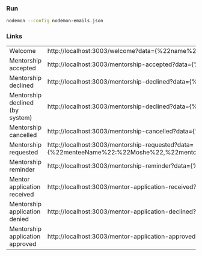 ### Run

```bash
nodemon --config nodemon-emails.json
```

### Links

|||
|--- |--- |
|Welcome|http://localhost:3003/welcome?data={%22name%22:%22Moshe%22}|
|Mentorship accepted|http://localhost:3003/mentorship-accepted?data={%22menteeName%22:%22Moshe%22,%22mentorName%22:%20%22Brent%22,%22contactURL%22:%20%22https%22,%20%22openRequests%22:%208}|
|Mentorship declined|http://localhost:3003/mentorship-declined?data={%22menteeName%22:%22Moshe%22,%22mentorName%22:%22Brent%22,%22reason%22:%22because%22}|
|Mentorship declined (by system)|http://localhost:3003/mentorship-declined?data={%22menteeName%22:%22Moshe%22,%22mentorName%22:%22Brent%22,%22reason%22:%22because%22,%22bySystem%22:true}|
|Mentorship cancelled|http://localhost:3003/mentorship-cancelled?data={%22menteeName%22:%22Moshe%22,%22mentorName%22:%20%22Brent%22,%22reason%22:%20%22I%27ve%20already%20found%20a%20mentor%22}|
|Mentorship requested|http://localhost:3003/mentorship-requested?data={%22menteeName%22:%22Moshe%22,%22mentorName%22:%22Brent%22,%22message%22:%22because%22,%22background%22:%22here%20is%20my%20background%22,%22expectation%22:%22I'm%20expecting%20for%20the%20best!%22}|
|Mentorship reminder|http://localhost:3003/mentorship-reminder?data={%22menteeName%22:%22Moshe%22,%22mentorName%22:%22Brent%22,%22message%22:%22because%22}|
|Mentor application received|http://localhost:3003/mentor-application-received?data={%22name%22:%22Brent%22}|
|Mentorship application denied|http://localhost:3003/mentor-application-declined?data={%22name%22:%22Moshe%22,%22reason%22:%22your%20avatar%20is%20not%20you%22}|
|Mentorship application approved|http://localhost:3003/mentor-application-approved?data={%22name%22:%22Moshe%22}|